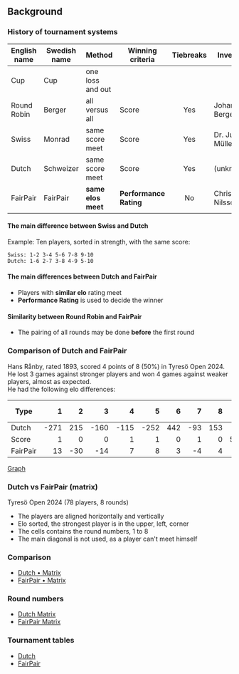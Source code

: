 ## Background

### History of tournament systems

|English name|Swedish name|Method            |Winning criteria      |Tiebreaks|Inventor         |Country|Year|
|-           |-           |-                 |-                     |:-:      |-                |:-:    |-   |
|Cup         |Cup         |one loss and out  |                      |         |                 |UK     |1851|
|Round Robin |Berger      |all versus all    |Score                 |Yes      |Johann Berger    |AU     |1895|
|Swiss       |Monrad      |same score meet   |Score                 |Yes      |Dr. Julius Müller|CH     |1895|
|Dutch       |Schweizer   |same score meet   |Score                 |Yes      |(unknown)        |NL     |197•|
|FairPair    |FairPair    |**same elos meet**|**Performance Rating**|No       |Christer Nilsson |SE     |2024|

#### The main difference between Swiss and Dutch

Example: Ten players, sorted in strength, with the same score:
```
Swiss: 1-2 3-4 5-6 7-8 9-10
Dutch: 1-6 2-7 3-8 4-9 5-10
```

#### The main differences between Dutch and FairPair

* Players with **similar elo** rating meet
* **Performance Rating** is used to decide the winner

#### Similarity between Round Robin and FairPair

* The pairing of all rounds may be done **before** the first round

### Comparison of Dutch and FairPair

Hans Rånby, rated 1893, scored 4 points of 8 (50%) in Tyresö Open 2024.  
He lost 3 games against stronger players and won 4 games against weaker players, almost as expected.  
He had the following elo differences:  

|Type|1|2|3|4|5|6|7|8|Abs Avg||
|-|-:|-:|-:|-:|-:|-:|-:|-:|-:|-|
|Dutch|   -271|  215|-160|-115|-252| 442| -93|  153|213|Rollercoaster|
|Score|      1|    0|   0|   1|   1|   0|   1|    0|50%||
|FairPair|  13|  -30| -14|   7|   8|   3|  -4|    4|10 |Escalator|

[Graph](https://docs.google.com/spreadsheets/d/e/2PACX-1vQ4WErr8g0UL_Nb5Qp4Qkh-sVEBT9Hc7OpTtBbnWJgLUajzIMLzNeyB20g6PZo5Rl4dlUITOWRlkqNF/pubchart?oid=1489485842&format=interactive)

### Dutch vs FairPair (matrix)

Tyresö Open 2024 (78 players, 8 rounds)  

* The players are aligned horizontally and vertically
* Elo sorted, the strongest player is in the upper, left, corner
* The cells contains the round numbers, 1 to 8
* The main diagonal is not used, as a player can't meet himself

### Comparison

  * [Dutch • Matrix](matrices/dutch-78-dots.txt)  
  * [FairPair • Matrix](matrices/fairpair-78-dots.txt)  

### Round numbers

  * [Dutch Matrix](matrices/dutch-78.txt)  
  * [FairPair Matrix](matrices/fairpair-78.txt)  

### Tournament tables

  * [Dutch](https://member.schack.se/ShowTournamentServlet?id=13664&listingtype=2)
  * [FairPair](https://christernilsson.github.io/FloatingBerger/?TITLE=Tyres%C3%B6+Open+2024&GAMES=1&ROUNDS=8&SORT=1&ONE=1&BALANCE=1&A=1&B=1&C=1&p=2416+Hampus+S%C3%B6rensen&p=2413+Michael+Wiedenkeller&p=2366+Joar+%C3%96lund&p=2335+Joar+%C3%96stlund&p=2272+Vidar+Grahn&p=2235+Leo+Crevatin&p=2213+D+Vesterbaek+Pedersen&p=2141+Victor+Muntean&p=2113+Filip+Bj%C3%B6rkman&p=2109+Vidar+Seiger&p=2108+Pratyush+Tripathi&p=2093+Erik+Dingertz&p=2076+Michael+Duke&p=2065+Matija+Sakic&p=2048+Michael+Mattsson&p=2046+Lukas+Willstedt&p=2039+Lavinia+Valcu&p=2035+Oliver+Nilsson&p=2031+Lennart+Evertsson&p=2022+Jussi+Jakenberg&p=2001+Aryan+Banerjee&p=1985+Tim+Nordenfur&p=1977+Elias+Kingsley&p=1954+Per+Isaksson&p=1944+C+Rose+Mariano&p=1936+Lo+Ljungros&p=1923+Herman+Enholm&p=1907+Carina+Wickstr%C3%B6m&p=1897+Joel+%C3%85hfeldt&p=1896+Stefan+Nyberg&p=1893+Hans+R%C3%A5nby&p=1889+Mikael+Blom&p=1886+Joar+Berglund&p=1885+Mikael+Helin&p=1880+Olle+%C3%85lgars&p=1878+Jesper+Borin&p=1871+K+Sergelenbaatar&p=1852+Roy+Karlsson&p=1848+Fredrik+M%C3%B6llerstr%C3%B6m&p=1846+Kenneth+Fahlberg&p=1835+Peder+Gedda&p=1833+Karam+Masoudi&p=1828+Christer+Johansson&p=1827+Anders+Kallin&p=1818+Morris+Bergqvist&p=1803+Martti+Hamina&p=1800+Bj%C3%B6rn+L%C3%B6fstr%C3%B6m&p=1796+N+Bychkov+Zwahlen&p=1794+Jonas+Sandberg&p=1793+Rohan+Gore&p=1787+Kjell+Jernselius&p=1783+Radu+Cernea&p=1778+Mukhtar+Jamshedi&p=1768+Neo+Malmquist&p=1763+Joacim+Hultin&p=1761+Lars-%C3%85ke+Pettersson&p=1748+Andr%C3%A9+J+Lindebaum&p=1733+Lars+Eriksson&p=1733+Hugo+Hardwick&p=1728+Hugo+Sundell&p=1726+Simon+Johansson&p=1721+Jouni+Kaunonen&p=1709+Eddie+Parteg&p=1695+Sid+Van+Den+Brink&p=1691+Svante+N%C3%B6dtveidt&p=1688+Anders+Hillbur&p=1680+Sayak+Raj+Bardhan&p=1671+Salar+Banavi&p=1650+Patrik+Wiss&p=1641+Anton+Nordenfur&p=1624+Jens+Ahlstr%C3%B6m&p=1622+Hanns+Ivar+Uniyal&p=1579+Christer+Carmegren&p=1575+Christer+Nilsson&p=1524+M%C3%A5ns+N%C3%B6dtveidt&p=1480+Karl-Oskar+Rehnberg&p=1417+David+Broman&p=1406+Vida+Radon&p=1400+M+de+Lafonteyne&p=1400+Ivar+Arnshav&p=1400+Kristoffer+Schultz&p=0000+BYE)

